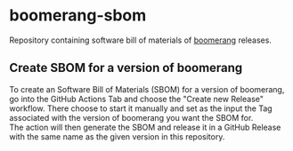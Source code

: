 # boomerang-sbom
Repository containing software bill of materials of [boomerang](https://github.com/akamai/boomerang) releases.

## Create SBOM for a version of boomerang

To create an Software Bill of Materials (SBOM) for a version of boomerang, go into the GitHub Actions Tab and choose the "Create new Release" workflow. 
There choose to start it manually and set as the input the Tag associated with the version of boomerang you want the SBOM for.  
The action will then generate the SBOM and release it in a GitHub Release with the same name as the given version in this repository.